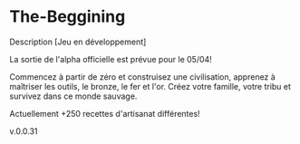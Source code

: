 # The-Beggining

Description
[Jeu en développement]

La sortie de l'alpha officielle est prévue pour le 05/04!

Commencez à partir de zéro et construisez une civilisation, apprenez à maîtriser les outils, le bronze, le fer et l'or. Créez votre famille, votre tribu et survivez dans ce monde sauvage.

Actuellement +250 recettes d'artisanat différentes!

v.0.0.31
